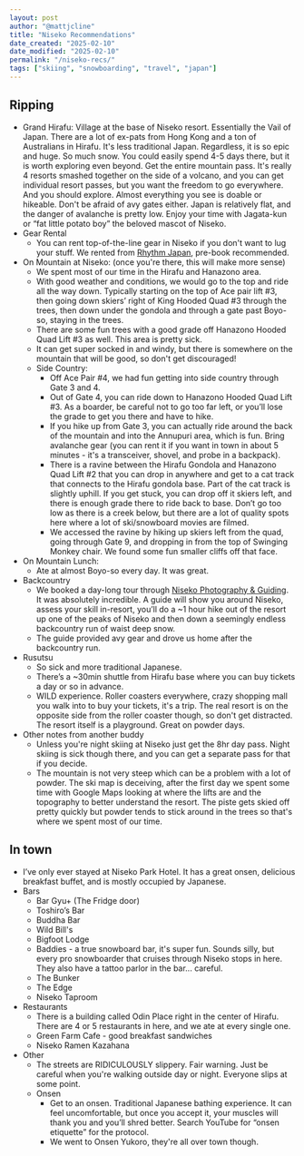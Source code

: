 ```yaml
---
layout: post
author: "@mattjcline"
title: "Niseko Recommendations"
date_created: "2025-02-10"
date_modified: "2025-02-10"
permalink: "/niseko-recs/"
tags: ["skiing", "snowboarding", "travel", "japan"]
---
```


## Ripping

- Grand Hirafu: Village at the base of Niseko resort. Essentially the Vail of Japan. There are a lot of ex-pats from Hong Kong and a ton of Australians in Hirafu. It's less traditional Japan. Regardless, it is so epic and huge. So much snow. You could easily spend 4-5 days there, but it is worth exploring even beyond. Get the entire mountain pass. It's really 4 resorts smashed together on the side of a volcano, and you can get individual resort passes, but you want the freedom to go everywhere. And you should explore. Almost everything you see is doable or hikeable. Don't be afraid of avy gates either. Japan is relatively flat, and the danger of avalanche is pretty low. Enjoy your time with Jagata-kun or “fat little potato boy” the beloved mascot of Niseko.
- Gear Rental
  - You can rent top-of-the-line gear in Niseko if you don't want to lug your stuff. We rented from [Rhythm Japan](https://www.rhythmjapan.com/), pre-book recommended.
- On Mountain at Niseko: (once you're there, this will make more sense)
  - We spent most of our time in the Hirafu and Hanazono area.
  - With good weather and conditions, we would go to the top and ride all the way down. Typically starting on the top of Ace pair lift #3, then going down skiers’ right of King Hooded Quad #3 through the trees, then down under the gondola and through a gate past Boyo-so, staying in the trees.
  - There are some fun trees with a good grade off Hanazono Hooded Quad Lift #3 as well. This area is pretty sick.
  - It can get super socked in and windy, but there is somewhere on the mountain that will be good, so don't get discouraged!
  - Side Country:
    - Off Ace Pair #4, we had fun getting into side country through Gate 3 and 4.
    - Out of Gate 4, you can ride down to Hanazono Hooded Quad Lift #3. As a boarder, be careful not to go too far left, or you’ll lose the grade to get you there and have to hike.
    - If you hike up from Gate 3, you can actually ride around the back of the mountain and into the Annupuri area, which is fun. Bring avalanche gear (you can rent it if you want in town in about 5 minutes - it's a transceiver, shovel, and probe in a backpack).
    - There is a ravine between the Hirafu Gondola and Hanazono Quad Lift #2 that you can drop in anywhere and get to a cat track that connects to the Hirafu gondola base. Part of the cat track is slightly uphill. If you get stuck, you can drop off it skiers left, and there is enough grade there to ride back to base. Don’t go too low as there is a creek below, but there are a lot of quality spots here where a lot of ski/snowboard movies are filmed.
    - We accessed the ravine by hiking up skiers left from the quad, going through Gate 9, and dropping in from the top of Swinging Monkey chair. We found some fun smaller cliffs off that face.
- On Mountain Lunch:
  - Ate at almost Boyo-so every day. It was great.
- Backcountry
  - We booked a day-long tour through [Niseko Photography & Guiding](https://www.nisekophotography.com/resort-ski-snowboard-tours-3/). It was absolutely incredible. A guide will show you around Niseko, assess your skill in-resort, you’ll do a ~1 hour hike out of the resort up one of the peaks of Niseko and then down a seemingly endless backcountry run of waist deep snow.
  - The guide provided avy gear and drove us home after the backcountry run.
- Rusutsu
  - So sick and more traditional Japanese.
  - There’s a ~30min shuttle from Hirafu base where you can buy tickets a day or so in advance.
  - WILD experience. Roller coasters everywhere, crazy shopping mall you walk into to buy your tickets, it's a trip. The real resort is on the opposite side from the roller coaster though, so don't get distracted. The resort itself is a playground. Great on powder days.
- Other notes from another buddy
  - Unless you're night skiing at Niseko just get the 8hr day pass. Night skiing is sick though there, and you can get a separate pass for that if you decide.
  - The mountain is not very steep which can be a problem with a lot of powder. The ski map is deceiving, after the first day we spent some time with Google Maps looking at where the lifts are and the topography to better understand the resort. The piste gets skied off pretty quickly but powder tends to stick around in the trees so that's where we spent most of our time.

## In town

- I’ve only ever stayed at Niseko Park Hotel. It has a great onsen, delicious breakfast buffet, and is mostly occupied by Japanese.
- Bars
  - Bar Gyu+ (The Fridge door)
  - Toshiro’s Bar
  - Buddha Bar
  - Wild Bill's
  - Bigfoot Lodge
  - Baddies - a true snowboard bar, it's super fun. Sounds silly, but every pro snowboarder that cruises through Niseko stops in here. They also have a tattoo parlor in the bar... careful.
  - The Bunker
  - The Edge
  - Niseko Taproom
- Restaurants
  - There is a building called Odin Place right in the center of Hirafu. There are 4 or 5 restaurants in here, and we ate at every single one.
  - Green Farm Cafe - good breakfast sandwiches
  - Niseko Ramen Kazahana
- Other
  - The streets are RIDICULOUSLY slippery. Fair warning. Just be careful when you're walking outside day or night. Everyone slips at some point.
  - Onsen
    - Get to an onsen. Traditional Japanese bathing experience. It can feel uncomfortable, but once you accept it, your muscles will thank you and you’ll shred better. Search YouTube for “onsen etiquette” for the protocol.
    - We went to Onsen Yukoro, they're all over town though.
